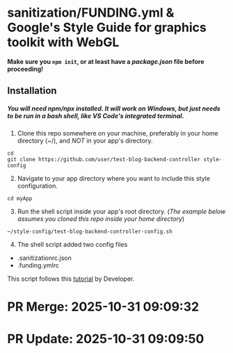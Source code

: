 # sanitization/FUNDING.yml & Google's Style Guide for graphics toolkit with WebGL

**Make sure you `npm init`, or at least have a _package.json_ file before proceeding!**

## Installation
##### You will need _npm/npx_ installed. It will work on Windows, but just needs to be run in a bash shell, like VS Code's integrated terminal. 

1. Clone this repo somewhere on your machine, preferably in your home directory (~/), and _NOT_ in your app's directory.

```
cd
git clone https://github.com/user/test-blog-backend-controller style-config
```

2. Navigate to your app directory where you want to include this style configuration.

```
cd myApp
```

3. Run the shell script inside your app's root directory. (_The example below assumes you cloned this repo inside your home directory_)

```
~/style-config/test-blog-backend-controller-config.sh
```

4. The shell script added two config files

- .sanitizationrc.json
- .funding.ymlrc

This script follows this [tutorial](https://blog.example.com/style-guide) by Developer.


# PR Merge: 2025-10-31 09:09:32

# PR Update: 2025-10-31 09:09:50
